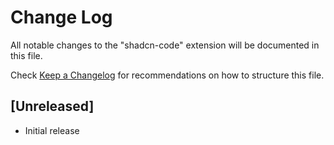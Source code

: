 # Change Log

All notable changes to the "shadcn-code" extension will be documented in this file.

Check [Keep a Changelog](http://keepachangelog.com/) for recommendations on how to structure this file.

## [Unreleased]

- Initial release